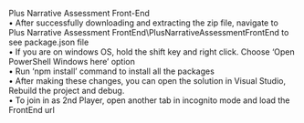 Plus Narrative Assessment Front-End </br>
•	After successfully downloading and extracting the zip file, navigate to Plus Narrative Assessment FrontEnd\PlusNarrativeAssessmentFrontEnd to see package.json file </br>
•	If you are on windows OS, hold the shift key and right click. Choose ‘Open PowerShell Windows here’ option </br>
•	Run ‘npm install’ command to install all the packages </br>
•	After making these changes, you can open the solution in Visual Studio, Rebuild the project and debug. </br>
• To join in as 2nd Player, open another tab in incognito mode and load the FrontEnd url


